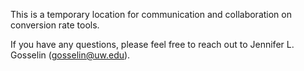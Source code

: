 This is a temporary location for communication and collaboration on conversion rate tools. 

If you have any questions, please feel free to reach out to Jennifer L. Gosselin (gosselin@uw.edu).
